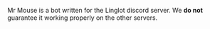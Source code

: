 Mr Mouse is a bot written for the Linglot discord server.
We **do not** guarantee it working properly on the other servers.